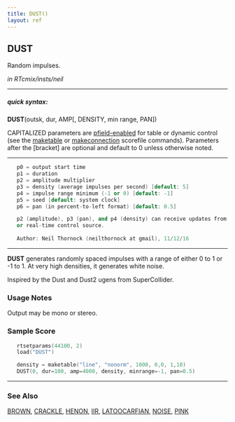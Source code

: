```yaml
---
title: DUST()
layout: ref
---
```


## DUST

Random impulses.

*in RTcmix/insts/neil*  
  

-----

##### quick syntax:

**DUST**(outsk, dur, AMP\[, DENSITY, min range, PAN\])

CAPITALIZED parameters are [pfield-enabled](pfield-enabled.html) for
table or dynamic control (see the
[maketable](../scorefile/maketable.html) or
[makeconnection](../scorefile/makeconnection.html) scorefile
commands). Parameters after the \[bracket\] are optional and default to
0 unless otherwise noted.

-----

  

```cpp
   p0 = output start time
   p1 = duration
   p2 = amplitude multiplier
   p3 = density (average impulses per second) [default: 5]
   p4 = impulse range minimum (-1 or 0) [default: -1]
   p5 = seed [default: system clock]
   p6 = pan (in percent-to-left format) [default: 0.5]

   p2 (amplitude), p3 (pan), and p4 (density) can receive updates from a table
   or real-time control source.
   
   Author: Neil Thornock (neilthornock at gmail), 11/12/16
```

  

-----

  
**DUST** generates randomly spaced impulses with a range of either 0 to
1 or -1 to 1. At very high densities, it generates white noise.

Inspired by the Dust and Dust2 ugens from SuperCollider.

### Usage Notes

Output may be mono or stereo.

### Sample Score

```cpp
   rtsetparams(44100, 2)
   load("DUST")

   density = maketable("line", "nonorm", 1000, 0,0, 1,10)
   DUST(0, dur=100, amp=4000, density, minrange=-1, pan=0.5)
```

  

-----

### See Also

[BROWN](BROWN.html), [CRACKLE](CRACKLE.html), [HENON](HENON.html),
[IIR](IIR.html), [LATOOCARFIAN](LATOOCARFIAN.html), [NOISE](NOISE.html),
[PINK](PINK.html)
